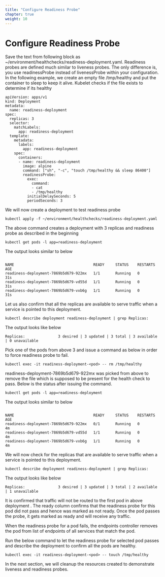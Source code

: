 ```yaml
---
title: "Configure Readiness Probe"
chapter: true
weight: 10
---
```


# Configure Readiness Probe

Save the text from following block as ~/environment/healthchecks/readiness-deployment.yaml. Readiness probes are defined much similar to liveness probes. The only difference is, you use readinessProbe instead of livenessProbe within your configuration. In the following example, we create an empty file /tmp/healthy and put the container to sleep to keep it alive. Kubelet checks if the file exists to determine if its healthy

```
apiVersion: apps/v1
kind: Deployment
metadata:
  name: readiness-deployment
spec:
  replicas: 3
  selector:
    matchLabels:
      app: readiness-deployment
  template:
    metadata:
      labels:
        app: readiness-deployment
    spec:
      containers:
      - name: readiness-deployment
        image: alpine
        command: ["sh", "-c", "touch /tmp/healthy && sleep 86400"]
        readinessProbe:
          exec:
            command:
            - cat
            - /tmp/healthy
          initialDelaySeconds: 5
          periodSeconds: 3

```

We will now create a deployment to test readiness probe

```
kubectl apply -f ~/environment/healthchecks/readiness-deployment.yaml
```

The above command creates a deployment with 3 replicas and readiness probe as described in the beginning

```
kubectl get pods -l app=readiness-deployment
```

The output looks similar to below

```

NAME                                    READY     STATUS    RESTARTS   AGE
readiness-deployment-7869b5d679-922mx   1/1       Running   0          31s
readiness-deployment-7869b5d679-vd55d   1/1       Running   0          31s
readiness-deployment-7869b5d679-vxb6g   1/1       Running   0          31s
```

Let us also confirm that all the replicas are available to serve traffic when a service is pointed to this deployment.

```
kubectl describe deployment readiness-deployment | grep Replicas:
```

The output looks like below

```
Replicas:               3 desired | 3 updated | 3 total | 3 available | 0 unavailable
```

Pick one of the pods from above 3 and issue a command as below in order to force readiness probe to fail.

```
kubectl exec -it readiness-deployment-<pod> -- rm /tmp/healthy
```

readiness-deployment-7869b5d679-922mx was picked from above to remove the file which is supposed to be present for the health check to pass. Below is the status after issuing the command.

```
kubectl get pods -l app=readiness-deployment
```

The output looks similar to below

```

NAME                                    READY     STATUS    RESTARTS   AGE
readiness-deployment-7869b5d679-922mx   0/1       Running   0          4m
readiness-deployment-7869b5d679-vd55d   1/1       Running   0          4m
readiness-deployment-7869b5d679-vxb6g   1/1       Running   0          4m
```

We will now check for the replicas that are available to serve traffic when a service is pointed to this deployment.

```
kubectl describe deployment readiness-deployment | grep Replicas:
```

The output looks like below

```
Replicas:               3 desired | 3 updated | 3 total | 2 available | 1 unavailable
```

It is confirmed that traffic will not be routed to the first pod in above deployment . The ready column confirms that the readiness probe for this pod did not pass and hence was marked as not ready. Once the pod passes the probe, it gets marked as ready and will receive any traffic.

When the readiness probe for a pod fails, the endpoints controller removes the pod from list of endpoints of all services that match the pod.

Run the below command to let the readiness probe for selected pod passes and describe the deployment to confirm all the pods are healthy.

```
kubectl exec -it readiness-deployment-<pod> -- touch /tmp/healthy
```

In the next section, we will cleanup the resources created to demonstrate liveness and readiness probes.
